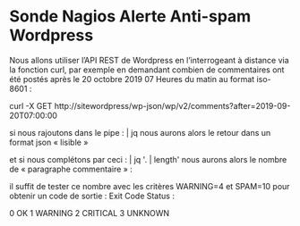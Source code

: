 # Sonde Nagios Alerte Anti-spam Wordpress

Nous allons utiliser l’API REST de Wordpress en l’interrogeant à distance via la fonction curl,
par exemple en demandant combien de commentaires ont été postés après le 20 octobre 2019
07 Heures du matin au format iso-8601 :

curl -X GET http://sitewordpress/wp-json/wp/v2/comments?after=2019-09-20T07:00:00

si nous rajoutons dans le pipe : | jq nous aurons alors le retour dans un format json « lisible » 

et si nous complétons par ceci : | jq '. | length' nous aurons alors le nombre de « paragraphe commentaire » :



il suffit de tester ce nombre avec les critères WARNING=4 et SPAM=10 pour obtenir un code de sortie :
Exit Code Status :

0	OK
1	WARNING
2	CRITICAL
3	UNKNOWN 
